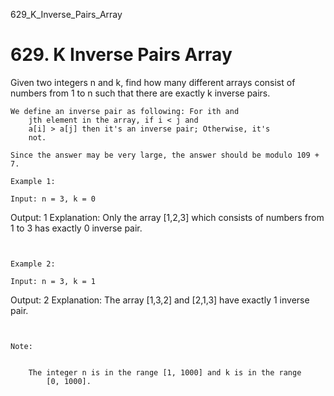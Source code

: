 629_K_Inverse_Pairs_Array
# 629. K Inverse Pairs Array

Given two integers n and k, find how many different arrays consist
        of numbers from 1 to n such that there are exactly k
        inverse pairs.

    We define an inverse pair as following: For ith and
        jth element in the array, if i < j and
        a[i] > a[j] then it's an inverse pair; Otherwise, it's
        not.

    Since the answer may be very large, the answer should be modulo 109 + 7.

    Example 1:

    Input: n = 3, k = 0
Output: 1
Explanation:
Only the array [1,2,3] which consists of numbers from 1 to 3 has exactly 0 inverse pair.

     

    Example 2:

    Input: n = 3, k = 1
Output: 2
Explanation:
The array [1,3,2] and [2,1,3] have exactly 1 inverse pair.

     

    Note:

    
        The integer n is in the range [1, 1000] and k is in the range
            [0, 1000].